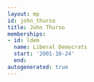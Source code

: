 ```yaml
---
layout: mp
id: john_thurso
title: John Thurso
memberships:
- id: ldem
  name: Liberal Democrats
  start: '2001-10-24'
  end: 
autogenerated: true
---
```

